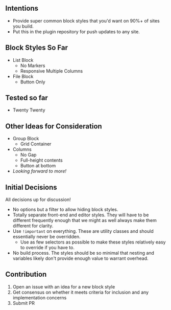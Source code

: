 ## Intentions

- Provide super common block styles that you'd want on 90%+ of sites you build.
- Put this in the plugin repository for push updates to any site.

## Block Styles So Far

- List Block
	- No Markers
	- Responsive Multiple Columns
- File Block
	- Button Only

## Tested so far
- Twenty Twenty

## Other Ideas for Consideration

- Group Block
	- Grid Container
- Columns
	- No Gap
	- Full-height contents
	- Button at bottom
- _Looking forward to more!_

## Initial Decisions

All decisions up for discussion!

- No options but a filter to allow hiding block styles.
- Totally separate front-end and editor styles. They will have to be different frequently enough that we might as well always make them different for clarity.
- Use `!important` on everything. These are utility classes and should essentially never be overridden.
	- Use as few selectors as possible to make these styles relatively easy to override if you have to.
- No build process. The styles should be so minimal that nesting and variables likely don't provide enough value to warrant overhead.

## Contribution

1. Open an issue with an idea for a new block style
2. Get consensus on whether it meets criteria for inclusion and any implementation concerns
3. Submit PR
